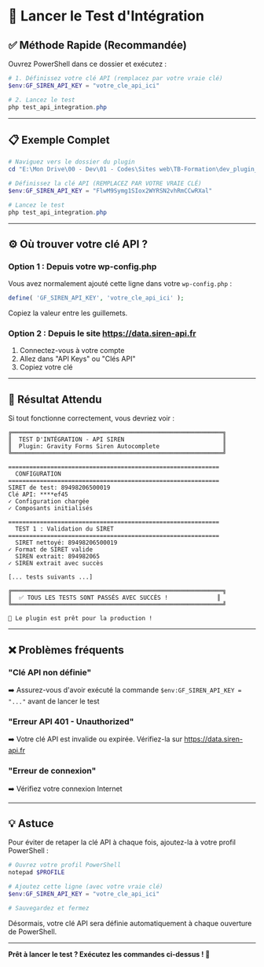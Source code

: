 # 🚀 Lancer le Test d'Intégration

## ✅ Méthode Rapide (Recommandée)

Ouvrez PowerShell dans ce dossier et exécutez :

```powershell
# 1. Définissez votre clé API (remplacez par votre vraie clé)
$env:GF_SIREN_API_KEY = "votre_cle_api_ici"

# 2. Lancez le test
php test_api_integration.php
```

---

## 📋 Exemple Complet

```powershell
# Naviguez vers le dossier du plugin
cd "E:\Mon Drive\00 - Dev\01 - Codes\Sites web\TB-Formation\dev_plugin_wc_qualiopi_steps\Plugins\gravity_forms_siren_autocomplete"

# Définissez la clé API (REMPLACEZ PAR VOTRE VRAIE CLÉ)
$env:GF_SIREN_API_KEY = "FlwM9Symg1SIox2WYRSN2vhRmCCwRXal"

# Lancez le test
php test_api_integration.php
```

---

## ⚙️ Où trouver votre clé API ?

### Option 1 : Depuis votre wp-config.php

Vous avez normalement ajouté cette ligne dans votre `wp-config.php` :

```php
define( 'GF_SIREN_API_KEY', 'votre_cle_api_ici' );
```

Copiez la valeur entre les guillemets.

### Option 2 : Depuis le site https://data.siren-api.fr

1. Connectez-vous à votre compte
2. Allez dans "API Keys" ou "Clés API"
3. Copiez votre clé

---

## 🎯 Résultat Attendu

Si tout fonctionne correctement, vous devriez voir :

```
╔════════════════════════════════════════════════════════════╗
║  TEST D'INTÉGRATION - API SIREN                            ║
║  Plugin: Gravity Forms Siren Autocomplete                  ║
╚════════════════════════════════════════════════════════════╝

============================================================
  CONFIGURATION
============================================================
SIRET de test: 89498206500019
Clé API: ****ef45
✓ Configuration chargée
✓ Composants initialisés

============================================================
  TEST 1 : Validation du SIRET
============================================================
  SIRET nettoyé: 89498206500019
✓ Format de SIRET valide
  SIREN extrait: 894982065
✓ SIREN extrait avec succès

[... tests suivants ...]

╔════════════════════════════════════════════════════════════╗
║  ✅ TOUS LES TESTS SONT PASSÉS AVEC SUCCÈS !              ║
╚════════════════════════════════════════════════════════════╝

🎉 Le plugin est prêt pour la production !
```

---

## ❌ Problèmes fréquents

### "Clé API non définie"

➡️ Assurez-vous d'avoir exécuté la commande `$env:GF_SIREN_API_KEY = "..."` avant de lancer le test

### "Erreur API 401 - Unauthorized"

➡️ Votre clé API est invalide ou expirée. Vérifiez-la sur https://data.siren-api.fr

### "Erreur de connexion"

➡️ Vérifiez votre connexion Internet

---

## 💡 Astuce

Pour éviter de retaper la clé API à chaque fois, ajoutez-la à votre profil PowerShell :

```powershell
# Ouvrez votre profil PowerShell
notepad $PROFILE

# Ajoutez cette ligne (avec votre vraie clé)
$env:GF_SIREN_API_KEY = "votre_cle_api_ici"

# Sauvegardez et fermez
```

Désormais, votre clé API sera définie automatiquement à chaque ouverture de PowerShell.

---

**Prêt à lancer le test ? Exécutez les commandes ci-dessus ! 🚀**
